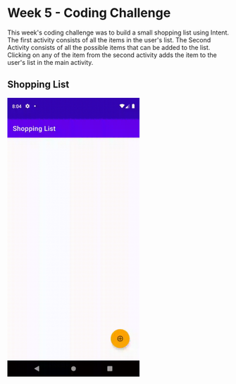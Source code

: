 # Week 5 - Coding Challenge

This week's coding challenge was to build a small shopping list using Intent.
The first activity consists of all the items in the user's list. The Second Activity consists of all the possible items that can be added to the list.
Clicking on any of the item from the second activity adds the item to the user's list in the main activity.

## Shopping List
<img src="gifs/list.gif" width="300" />
